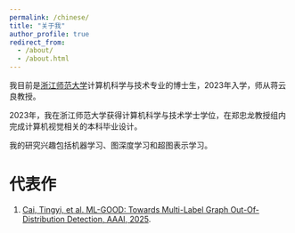 ```yaml
---
permalink: /chinese/
title: "关于我"
author_profile: true
redirect_from: 
  - /about/
  - /about.html
---
```


我目前是[浙江师范大学](https://www.zjnu.edu.cn/main.htm)计算机科学与技术专业的博士生，2023年入学，师从蒋云良教授。

2023年，我在浙江师范大学获得计算机科学与技术学士学位，在郑忠龙教授组内完成计算机视觉相关的本科毕业设计。

我的研究兴趣包括机器学习、图深度学习和超图表示学习。


# 代表作

1. [Cai, Tingyi, et al. ML-GOOD: Towards Multi-Label Graph Out-Of-Distribution Detection, AAAI, 2025](https://github.com/ca1man-2022/ML-GOOD).
  
